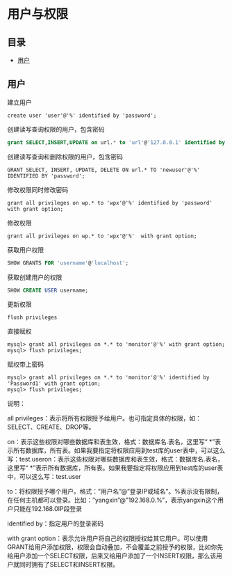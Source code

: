 # 用户与权限

## 目录

-   [用户](#用户)

## 用户

建立用户

```mysql
create user 'user'@'%' identified by 'password';
```

创建读写查询权限的用户，包含密码

```sql
grant SELECT,INSERT,UPDATE on url.* to 'url'@'127.0.0.1' identified by 'password';
```

创建读写查询和删除权限的用户，包含密码

```mysql
GRANT SELECT, INSERT, UPDATE, DELETE ON url.* TO 'newuser'@'%' IDENTIFIED BY 'password';
```

修改权限同时修改密码

```mysql
grant all privileges on wp.* to 'wpx'@'%' identified by 'password' with grant option;
```

修改权限

```mysql
grant all privileges on wp.* to 'wpx'@'%'  with grant option;
```

获取用户权限

```sql
SHOW GRANTS FOR 'username'@'localhost';
```

获取创建用户的权限

```sql
SHOW CREATE USER username;
```

更新权限

```mysql
flush privileges
```

直接赋权

```mysql
mysql> grant all privileges on *.* to 'monitor'@'%' with grant option;
mysql> flush privileges;
```

赋权带上密码

```mysql
mysql> grant all privileges on *.* to 'monitor'@'%' identified by 'Password1' with grant option;
mysql> flush privileges;
```

说明：

all privileges：表示将所有权限授予给用户。也可指定具体的权限，如：SELECT、CREATE、DROP等。

on：表示这些权限对哪些数据库和表生效，格式：数据库名.表名，这里写“ \*”表示所有数据库，所有表。如果我要指定将权限应用到test库的user表中，可以这么写：test.useron：表示这些权限对哪些数据库和表生效，格式：数据库名.表名，这里写“ \*”表示所有数据库，所有表。如果我要指定将权限应用到test库的user表中，可以这么写：test.user

to：将权限授予哪个用户。格式：”用户名”@”登录IP或域名”。%表示没有限制，在任何主机都可以登录。比如：”yangxin”@”192.168.0.%”，表示yangxin这个用户只能在192.168.0IP段登录

identified by：指定用户的登录密码

with grant option：表示允许用户将自己的权限授权给其它用户。可以使用GRANT给用户添加权限，权限会自动叠加，不会覆盖之前授予的权限，比如你先给用户添加一个SELECT权限，后来又给用户添加了一个INSERT权限，那么该用户就同时拥有了SELECT和INSERT权限。
